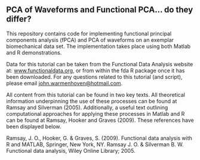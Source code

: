 ## PCA of Waveforms and Functional PCA… do they differ?

This repository contains code for implementing functional principal components analysis (fPCA) and PCA of waveforms on an exemplar biomechanical data set. The implementation takes place using both Matlab and R demonstrations. 

Data for this tutorial can be taken from the Functional Data Analysis website at: www.functionaldata.org, or from within the fda R package once it has been downloaded. For any questions related to this tutorial (and script), please email john.warmenhoven@hotmail.com.

All content from this tutorial can be found in two key texts. All theoretical information underpinning the use of these processes can be found at Ramsay and Silverman (2005). Additionally, a useful text outlining computational approaches for applying these processes in Matlab and R can be found at Ramsay, Hooker and Graves (2009). These references have been displayed below. 

Ramsay, J. O., Hooker, G. & Graves, S. (2009). Functional data analysis with R and MATLAB, Springer, New York, NY.
Ramsay J. O. & Silverman B. W. Functional data analysis, Wiley Online Library; 2005.
